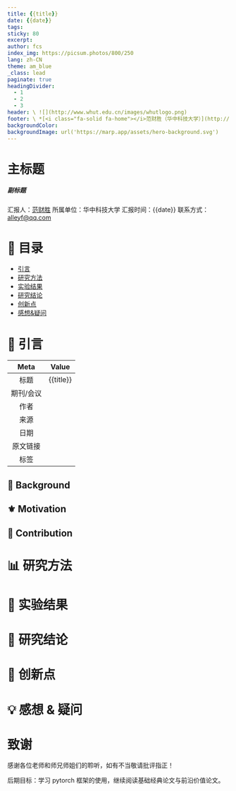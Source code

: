 ```yaml
---
title: {{title}}
date: {{date}}
tags: 
sticky: 80
excerpt: 
author: fcs
index_img: https://picsum.photos/800/250
lang: zh-CN
theme: am_blue
_class: lead
paginate: true
headingDivider:
  - 1
  - 2
  - 3
header: \ ![](http://www.whut.edu.cn/images/whutlogo.png)
footer: \ *[<i class="fa-solid fa-home"></i>范财胜（华中科技大学）](http://alleyf.github.io)*  *alleyf@qq.com* *<i class="fa-solid fa-clock"></i>2024-01-02*
backgroundColor: 
backgroundImage: url('https://marp.app/assets/hero-background.svg')
---
```


<!-- _class: cover_a -->
<!-- _header: "" --> 
<!-- _footer: "" --> 
<!-- _paginate: "" --> 

# 主标题


##### 副标题



汇报人：[范财胜](http://alleyf.github.io)
所属单位：华中科技大学
汇报时间：{{date}}
联系方式：<alleyf@qq.com>



# 📕 目录

<!-- _class: cols2_ol_ci fglass toc_a  -->
<!-- _footer: "" -->
<!-- _header: "CONTENT" -->
<!-- _paginate: "" -->


- [引言](#📜%20引言)
- [研究方法](#📊%20研究方法)
- [实验结果](#🔬%20实验结果)
- [研究结论](#🚩%20研究结论)
- [创新点](#📌%20创新点)
- [感想&疑问](#💡%20感想%20&%20疑问)



# 📜 引言

<!-- _class: navbar  -->
<!-- _header: \ **[引言](#3)** *[研究方法](#7)* *[实验结果](#8)* *[研究结论](#9)* *[创新点](#10)* *[感想&疑问](#11)* -->

| Meta  |   Value   |
| :---: | :-------: |
|  标题   | {{title}} |
| 期刊/会议 |           |
|  作者   |           |
|  来源   |           |
|  日期   |           |
| 原文链接  |           |
|  标签   |           |



## 📑 Background




## ⚜ Motivation




## 👑 Contribution



# 📊 研究方法

<!-- _class: navbar  -->
<!-- _header: \ *[引言](#3)* **[研究方法](#7)** *[实验结果](#8)* *[研究结论](#9)* *[创新点](#10)* *[感想&疑问](#11)* -->





# 🔬 实验结果

<!-- _class: navbar  -->
<!-- _header: \ *[引言](#3)* *[研究方法](#7)* **[实验结果](#8)** *[研究结论](#9)* *[创新点](#10)* *[感想&疑问](#11)* -->


# 🚩 研究结论

<!-- _class: navbar  -->
<!-- _header: \ *[引言](#3)* *[研究方法](#7)* *[实验结果](#8)* **[研究结论](#9)** *[创新点](#10)* *[感想&疑问](#11)* -->


# 📌 创新点

<!-- _class: navbar  -->
<!-- _header: \ *[引言](#3)* *[研究方法](#7)* *[实验结果](#8)* *[研究结论](#9)* **[创新点](#10)** *[感想&疑问](#11)* -->


# 💡 感想 & 疑问

<!-- _class: navbar  -->
<!-- _header: \ *[引言](#3)* *[研究方法](#7)* *[实验结果](#8)* *[研究结论](#9)* *[创新点](#10)* **[感想&疑问](#11)** -->






# 致谢


<!-- _class: cover_d -->
<!-- _paginate: "" -->
<!-- _footer: 厚德博学，追求卓越 -->
<!-- _header: ![](http://www.whut.edu.cn/images/whutlogo.png) -->

感谢各位老师和师兄师姐们的聆听，如有不当敬请批评指正！

后期目标：学习 pytorch 框架的使用，继续阅读基础经典论文与前沿价值论文。



